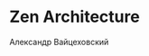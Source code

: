 <!-- .slide:    data-background-color="#000" -->
<!-- .slide:    data-background-image="css/theme/img/blueprint.png" -->
<!-- .slide:    class="center noveo-title" -->
<!-- .slide:    data-transition="convex" -->

<br>
<br>
<br>
<br>
<br>
<br>
<br>
<br>
<br>
<br>

# Zen Architecture

Александр Вайцеховский